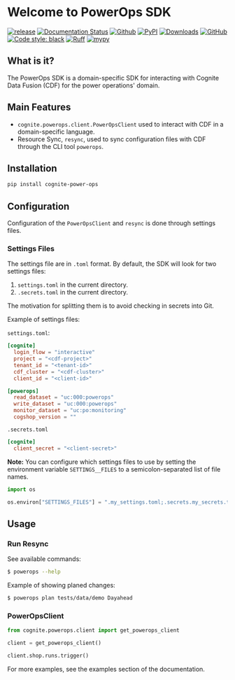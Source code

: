 # Welcome to PowerOps SDK

[![release](https://img.shields.io/github/actions/workflow/status/cognitedata/power-ops-sdk/release.yml?style=for-the-badge)](https://github.com/cognitedata/power-ops/actions/workflows/release.yml)
[![Documentation Status](https://readthedocs.com/projects/cognite-power-ops-sdk/badge/?version=latest&style=for-the-badge)](https://cognite-power-ops-sdk.readthedocs-hosted.com/en/latest/?badge=latest)
[![Github](https://shields.io/badge/github-cognite/power_ops_sdk-green?logo=github&style=for-the-badge)](https://github.com/cognitedata/power-ops-sdk)
[![PyPI](https://img.shields.io/pypi/v/cognite-power-ops?style=for-the-badge)](https://pypi.org/project/cognite-power-ops/)
[![Downloads](https://img.shields.io/pypi/dm/cognite-power-ops?style=for-the-badge)](https://pypistats.org/packages/cognite-power-ops)
[![GitHub](https://img.shields.io/github/license/cognitedata/power-ops-sdk?style=for-the-badge)](https://github.com/cognitedata/power-ops-sdk/blob/master/LICENSE)
[![Code style: black](https://img.shields.io/badge/code%20style-black-000000.svg?style=for-the-badge)](https://github.com/ambv/black)
[![Ruff](https://img.shields.io/endpoint?url=https://raw.githubusercontent.com/astral-sh/ruff/main/assets/badge/v2.json&style=for-the-badge)](https://github.com/astral-sh/ruff)
[![mypy](https://img.shields.io/badge/mypy-checked-000000.svg?style=for-the-badge&color=blue)](http://mypy-lang.org)

## What is it?
The PowerOps SDK is a domain-specific SDK for interacting with Cognite Data Fusion (CDF) for the power operations' domain.

## Main Features

* `cognite.powerops.client.PowerOpsClient` used to interact with CDF in a domain-specific language.
* Resource Sync, `resync`, used to sync configuration files with CDF through the CLI tool `powerops`.

## Installation

```bash
pip install cognite-power-ops
```

## Configuration

Configuration of the `PowerOpsClient` and `resync` is done through settings files.


### Settings Files
The settings file are in `.toml` format. By default, the SDK will look for two settings files:
  1. `settings.toml` in the current directory.
  2. `.secrets.toml` in the current directory.

The motivation for splitting them is to avoid checking in secrets into Git.

Example of settings files:

`settings.toml`:
```toml
[cognite]
  login_flow = "interactive"
  project = "<cdf-project>"
  tenant_id = "<tenant-id>"
  cdf_cluster = "<cdf-cluster>"
  client_id = "<client-id>"

[powerops]
  read_dataset = "uc:000:powerops"
  write_dataset = "uc:000:powerops"
  monitor_dataset = "uc:po:monitoring"
  cogshop_version = ""
```

`.secrets.toml`
```toml
[cognite]
  client_secret = "<client-secret>"
```

**Note:** You can configure which settings files to use by setting the environment variable `SETTINGS__FILES` to a semicolon-separated list of file names.

```python
import os

os.environ["SETTINGS_FILES"] = ".my_settings.toml;.secrets.my_secrets.toml"
```

## Usage

### Run Resync

See available commands:

```bash
$ powerops --help
```

Example of showing planed changes:

```bash
$ powerops plan tests/data/demo Dayahead
```

### PowerOpsClient

```python
from cognite.powerops.client import get_powerops_client

client = get_powerops_client()

client.shop.runs.trigger()
```

For more examples, see the examples section of the documentation.
